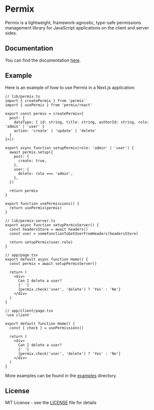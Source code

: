 # Permix

Permix is a lightweight, framework-agnostic, type-safe permissions management library for JavaScript applications on the client and server sides.

## Documentation

You can find the documentation [here](https://permix.letstri.dev).

## Example

Here is an example of how to use Permix in a Next.js application:

```tsx
// lib/permix.ts
import { createPermix } from 'permix'
import { usePermix } from 'permix/react'

export const permix = createPermix<{
  post: {
    dataType: { id: string, title: string, authorId: string, role: 'admin' | 'user' }
    action: 'create' | 'update' | 'delete'
  }
}>()

export async function setupPermix(role: 'admin' | 'user') {
  await permix.setup({
    post: {
      create: true,
    },
    user: {
      delete: role === 'admin',
    },
  })

  return permix
}

export function usePermissions() {
  return usePermix(permix)
}

// lib/permix-server.ts
export async function setupPermixServer() {
  const headersStore = await headers()
  const user = someFunctionToGetUserFromHeaders(headersStore)

  return setupPermix(user.role)
}

// app/page.tsx
export default async function Home() {
  const permix = await setupPermixServer()

  return (
    <div>
      Can I delete a user?
      {' '}
      {permix.check('user', 'delete') ? 'Yes' : 'No'}
    </div>
  )
}

// app/client/page.tsx
'use client'

export default function Home() {
  const { check } = usePermissions()

  return (
    <div>
      Can I delete a user?
      {' '}
      {permix.check('user', 'delete') ? 'Yes' : 'No'}
    </div>
  )
}
```

More examples can be found in the [examples](./examples) directory.

## License

MIT License - see the [LICENSE](./LICENSE) file for details
